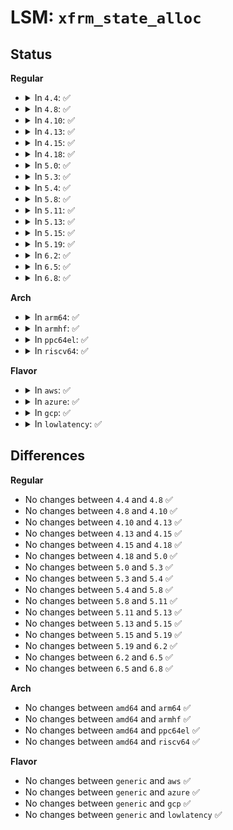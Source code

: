 # LSM: <code>xfrm_state_alloc</code>

## Status
<b>Regular</b>
<ul>
<li>
<details>
<summary>In <code>4.4</code>: ✅</summary>

```c
int security_xfrm_state_alloc(struct xfrm_state *x, struct xfrm_user_sec_ctx *sec_ctx);
```
</details>
</li>
<li>
<details>
<summary>In <code>4.8</code>: ✅</summary>

```c
int security_xfrm_state_alloc(struct xfrm_state *x, struct xfrm_user_sec_ctx *sec_ctx);
```
</details>
</li>
<li>
<details>
<summary>In <code>4.10</code>: ✅</summary>

```c
int security_xfrm_state_alloc(struct xfrm_state *x, struct xfrm_user_sec_ctx *sec_ctx);
```
</details>
</li>
<li>
<details>
<summary>In <code>4.13</code>: ✅</summary>

```c
int security_xfrm_state_alloc(struct xfrm_state *x, struct xfrm_user_sec_ctx *sec_ctx);
```
</details>
</li>
<li>
<details>
<summary>In <code>4.15</code>: ✅</summary>

```c
int security_xfrm_state_alloc(struct xfrm_state *x, struct xfrm_user_sec_ctx *sec_ctx);
```
</details>
</li>
<li>
<details>
<summary>In <code>4.18</code>: ✅</summary>

```c
int security_xfrm_state_alloc(struct xfrm_state *x, struct xfrm_user_sec_ctx *sec_ctx);
```
</details>
</li>
<li>
<details>
<summary>In <code>5.0</code>: ✅</summary>

```c
int security_xfrm_state_alloc(struct xfrm_state *x, struct xfrm_user_sec_ctx *sec_ctx);
```
</details>
</li>
<li>
<details>
<summary>In <code>5.3</code>: ✅</summary>

```c
int security_xfrm_state_alloc(struct xfrm_state *x, struct xfrm_user_sec_ctx *sec_ctx);
```
</details>
</li>
<li>
<details>
<summary>In <code>5.4</code>: ✅</summary>

```c
int security_xfrm_state_alloc(struct xfrm_state *x, struct xfrm_user_sec_ctx *sec_ctx);
```
</details>
</li>
<li>
<details>
<summary>In <code>5.8</code>: ✅</summary>

```c
int security_xfrm_state_alloc(struct xfrm_state *x, struct xfrm_user_sec_ctx *sec_ctx);
```
</details>
</li>
<li>
<details>
<summary>In <code>5.11</code>: ✅</summary>

```c
int security_xfrm_state_alloc(struct xfrm_state *x, struct xfrm_user_sec_ctx *sec_ctx);
```
</details>
</li>
<li>
<details>
<summary>In <code>5.13</code>: ✅</summary>

```c
int security_xfrm_state_alloc(struct xfrm_state *x, struct xfrm_user_sec_ctx *sec_ctx);
```
</details>
</li>
<li>
<details>
<summary>In <code>5.15</code>: ✅</summary>

```c
int security_xfrm_state_alloc(struct xfrm_state *x, struct xfrm_user_sec_ctx *sec_ctx);
```
</details>
</li>
<li>
<details>
<summary>In <code>5.19</code>: ✅</summary>

```c
int security_xfrm_state_alloc(struct xfrm_state *x, struct xfrm_user_sec_ctx *sec_ctx);
```
</details>
</li>
<li>
<details>
<summary>In <code>6.2</code>: ✅</summary>

```c
int security_xfrm_state_alloc(struct xfrm_state *x, struct xfrm_user_sec_ctx *sec_ctx);
```
</details>
</li>
<li>
<details>
<summary>In <code>6.5</code>: ✅</summary>

```c
int security_xfrm_state_alloc(struct xfrm_state *x, struct xfrm_user_sec_ctx *sec_ctx);
```
</details>
</li>
<li>
<details>
<summary>In <code>6.8</code>: ✅</summary>

```c
int security_xfrm_state_alloc(struct xfrm_state *x, struct xfrm_user_sec_ctx *sec_ctx);
```
</details>
</li>
</ul>
<b>Arch</b>
<ul>
<li>
<details>
<summary>In <code>arm64</code>: ✅</summary>

```c
int security_xfrm_state_alloc(struct xfrm_state *x, struct xfrm_user_sec_ctx *sec_ctx);
```
</details>
</li>
<li>
<details>
<summary>In <code>armhf</code>: ✅</summary>

```c
int security_xfrm_state_alloc(struct xfrm_state *x, struct xfrm_user_sec_ctx *sec_ctx);
```
</details>
</li>
<li>
<details>
<summary>In <code>ppc64el</code>: ✅</summary>

```c
int security_xfrm_state_alloc(struct xfrm_state *x, struct xfrm_user_sec_ctx *sec_ctx);
```
</details>
</li>
<li>
<details>
<summary>In <code>riscv64</code>: ✅</summary>

```c
int security_xfrm_state_alloc(struct xfrm_state *x, struct xfrm_user_sec_ctx *sec_ctx);
```
</details>
</li>
</ul>
<b>Flavor</b>
<ul>
<li>
<details>
<summary>In <code>aws</code>: ✅</summary>

```c
int security_xfrm_state_alloc(struct xfrm_state *x, struct xfrm_user_sec_ctx *sec_ctx);
```
</details>
</li>
<li>
<details>
<summary>In <code>azure</code>: ✅</summary>

```c
int security_xfrm_state_alloc(struct xfrm_state *x, struct xfrm_user_sec_ctx *sec_ctx);
```
</details>
</li>
<li>
<details>
<summary>In <code>gcp</code>: ✅</summary>

```c
int security_xfrm_state_alloc(struct xfrm_state *x, struct xfrm_user_sec_ctx *sec_ctx);
```
</details>
</li>
<li>
<details>
<summary>In <code>lowlatency</code>: ✅</summary>

```c
int security_xfrm_state_alloc(struct xfrm_state *x, struct xfrm_user_sec_ctx *sec_ctx);
```
</details>
</li>
</ul>

## Differences
<b>Regular</b>
<ul>
<li>
No changes between <code>4.4</code> and <code>4.8</code> ✅
</li>
<li>
No changes between <code>4.8</code> and <code>4.10</code> ✅
</li>
<li>
No changes between <code>4.10</code> and <code>4.13</code> ✅
</li>
<li>
No changes between <code>4.13</code> and <code>4.15</code> ✅
</li>
<li>
No changes between <code>4.15</code> and <code>4.18</code> ✅
</li>
<li>
No changes between <code>4.18</code> and <code>5.0</code> ✅
</li>
<li>
No changes between <code>5.0</code> and <code>5.3</code> ✅
</li>
<li>
No changes between <code>5.3</code> and <code>5.4</code> ✅
</li>
<li>
No changes between <code>5.4</code> and <code>5.8</code> ✅
</li>
<li>
No changes between <code>5.8</code> and <code>5.11</code> ✅
</li>
<li>
No changes between <code>5.11</code> and <code>5.13</code> ✅
</li>
<li>
No changes between <code>5.13</code> and <code>5.15</code> ✅
</li>
<li>
No changes between <code>5.15</code> and <code>5.19</code> ✅
</li>
<li>
No changes between <code>5.19</code> and <code>6.2</code> ✅
</li>
<li>
No changes between <code>6.2</code> and <code>6.5</code> ✅
</li>
<li>
No changes between <code>6.5</code> and <code>6.8</code> ✅
</li>
</ul>
<b>Arch</b>
<ul>
<li>
No changes between <code>amd64</code> and <code>arm64</code> ✅
</li>
<li>
No changes between <code>amd64</code> and <code>armhf</code> ✅
</li>
<li>
No changes between <code>amd64</code> and <code>ppc64el</code> ✅
</li>
<li>
No changes between <code>amd64</code> and <code>riscv64</code> ✅
</li>
</ul>
<b>Flavor</b>
<ul>
<li>
No changes between <code>generic</code> and <code>aws</code> ✅
</li>
<li>
No changes between <code>generic</code> and <code>azure</code> ✅
</li>
<li>
No changes between <code>generic</code> and <code>gcp</code> ✅
</li>
<li>
No changes between <code>generic</code> and <code>lowlatency</code> ✅
</li>
</ul>
